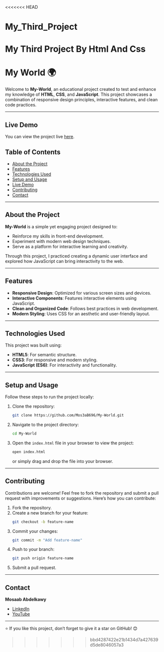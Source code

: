 <<<<<<< HEAD
# My_Third_Project
My  Third Project By Html And Css
=======
# My World 🌍

Welcome to **My-World**, an educational project created to test and enhance my knowledge of **HTML**, **CSS**, and **JavaScript**. This project showcases a combination of responsive design principles, interactive features, and clean code practices.

---

## Live Demo
You can view the project live [here](https://mos3ab696.github.io/My-World/).

## Table of Contents
- [About the Project](#about-the-project)
- [Features](#features)
- [Technologies Used](#technologies-used)
- [Setup and Usage](#setup-and-usage)
- [Live Demo](#live-demo)
- [Contributing](#contributing)
- [Contact](#contact)

---

## About the Project
**My-World** is a simple yet engaging project designed to:
- Reinforce my skills in front-end development.
- Experiment with modern web design techniques.
- Serve as a platform for interactive learning and creativity.

Through this project, I practiced creating a dynamic user interface and explored how JavaScript can bring interactivity to the web.

---

## Features
- **Responsive Design**: Optimized for various screen sizes and devices.
- **Interactive Components**: Features interactive elements using JavaScript.
- **Clean and Organized Code**: Follows best practices in web development.
- **Modern Styling**: Uses CSS for an aesthetic and user-friendly layout.

---

## Technologies Used
This project was built using:
- **HTML5**: For semantic structure.
- **CSS3**: For responsive and modern styling.
- **JavaScript (ES6)**: For interactivity and functionality.

---

## Setup and Usage
Follow these steps to run the project locally:

1. Clone the repository:
   ```bash
   git clone https://github.com/Mos3aB696/My-World.git
   ```
2. Navigate to the project directory:
   ```bash
   cd My-World
   ```
3. Open the `index.html` file in your browser to view the project:
   ```bash
   open index.html
   ```
   or simply drag and drop the file into your browser.


---

## Contributing
Contributions are welcome! Feel free to fork the repository and submit a pull request with improvements or suggestions. Here’s how you can contribute:
1. Fork the repository.
2. Create a new branch for your feature:
   ```bash
   git checkout -b feature-name
   ```
3. Commit your changes:
   ```bash
   git commit -m "Add feature-name"
   ```
4. Push to your branch:
   ```bash
   git push origin feature-name
   ```
5. Submit a pull request.

---

## Contact

**Mosaab Abdelkawy**
- [LinkedIn](https://www.linkedin.com/in/mosaab-abdelkawy/)
- [YouTube](https://youtube.com/@tapseta696?si=7q1LRJdUoOW2Yamk)

---

⭐ If you like this project, don’t forget to give it a star on GitHub! 😊
>>>>>>> bbd4287422e21b1434d7a427639d5de8046057a3
